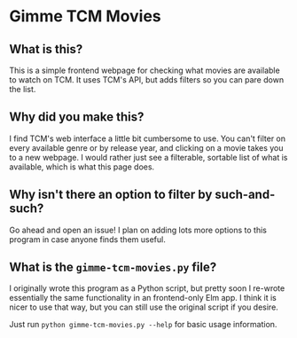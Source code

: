 # Gimme TCM Movies

## What is this?

This is a simple frontend webpage for checking what movies are available to
watch on TCM. It uses TCM's API, but adds filters so you can pare down the
list.

## Why did you make this?

I find TCM's web interface a little bit cumbersome to use. You can't filter on
every available genre or by release year, and clicking on a movie takes you to
a new webpage. I would rather just see a filterable, sortable list of what is
available, which is what this page does.

## Why isn't there an option to filter by such-and-such?

Go ahead and open an issue! I plan on adding lots more options to this program
in case anyone finds them useful.

## What is the `gimme-tcm-movies.py` file?

I originally wrote this program as a Python script, but pretty soon I re-wrote
essentially the same functionality in an frontend-only Elm app. I think it is
nicer to use that way, but you can still use the original script if you desire.

Just run `python gimme-tcm-movies.py --help` for basic usage information.

